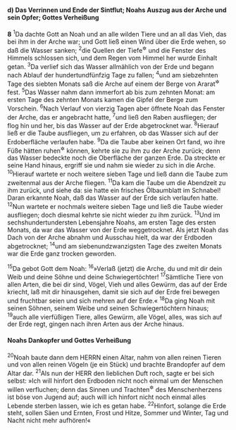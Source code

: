 #### d) Das Verrinnen und Ende der Sintflut; Noahs Auszug aus der Arche und sein Opfer; Gottes Verheißung

__8__
<sup>1</sup>Da dachte Gott an Noah und an alle wilden Tiere und an all das Vieh, das bei ihm in der Arche war; und Gott ließ einen Wind über die Erde wehen, so daß die Wasser sanken;
<sup>2</sup>die Quellen der Tiefe<sup title="= die Brunnen der Urflut; vgl. 7,11">&#x2732;</sup> und die Fenster des Himmels schlossen sich, und dem Regen vom Himmel her wurde Einhalt getan.
<sup>3</sup>Da verlief sich das Wasser allmählich von der Erde und begann nach Ablauf der hundertundfünfzig Tage zu fallen;
<sup>4</sup>und am siebzehnten Tage des siebten Monats saß die Arche auf einem der Berge von Ararat<sup title="= Armenien">&#x2732;</sup> fest.
<sup>5</sup>Das Wasser nahm dann immerfort ab bis zum zehnten Monat: am ersten Tage des zehnten Monats kamen die Gipfel der Berge zum Vorschein.
<sup>6</sup>Nach Verlauf von vierzig Tagen aber öffnete Noah das Fenster der Arche, das er angebracht hatte,
<sup>7</sup>und ließ den Raben ausfliegen; der flog hin und her, bis das Wasser auf der Erde abgetrocknet war.
<sup>8</sup>Hierauf ließ er die Taube ausfliegen, um zu erfahren, ob das Wasser sich auf der Erdoberfläche verlaufen habe.
<sup>9</sup>Da die Taube aber keinen Ort fand, wo ihre Füße hätten ruhen<sup title="oder: sich niederlassen">&#x2732;</sup> können, kehrte sie zu ihm zu der Arche zurück; denn das Wasser bedeckte noch die Oberfläche der ganzen Erde. Da streckte er seine Hand hinaus, ergriff sie und nahm sie wieder zu sich in die Arche.
<sup>10</sup>Hierauf wartete er noch weitere sieben Tage und ließ dann die Taube zum zweitenmal aus der Arche fliegen.
<sup>11</sup>Da kam die Taube um die Abendzeit zu ihm zurück, und siehe da: sie hatte ein frisches Ölbaumblatt im Schnabel! Daran erkannte Noah, daß das Wasser auf der Erde sich verlaufen hatte.
<sup>12</sup>Nun wartete er nochmals weitere sieben Tage und ließ die Taube wieder ausfliegen; doch diesmal kehrte sie nicht wieder zu ihm zurück.
<sup>13</sup>Und im sechshundertundersten Lebensjahre Noahs, am ersten Tage des ersten Monats, da war das Wasser von der Erde weggetrocknet. Als jetzt Noah das Dach von der Arche abnahm und Ausschau hielt, da war der Erdboden abgetrocknet;
<sup>14</sup>und am siebenundzwanzigsten Tage des zweiten Monats war die Erde ganz trocken geworden.

<sup>15</sup>Da gebot Gott dem Noah:
<sup>16</sup>»Verlaß (jetzt) die Arche, du und mit dir dein Weib und deine Söhne und deine Schwiegertöchter!
<sup>17</sup>Sämtliche Tiere von allen Arten, die bei dir sind, Vögel, Vieh und alles Gewürm, das auf der Erde kriecht, laß mit dir hinausgehen, damit sie sich auf der Erde frei bewegen und fruchtbar seien und sich mehren auf der Erde.«
<sup>18</sup>Da ging Noah mit seinen Söhnen, seinem Weibe und seinen Schwiegertöchtern hinaus;
<sup>19</sup>auch alle vierfüßigen Tiere, alles Gewürm, alle Vögel, alles, was sich auf der Erde regt, gingen nach ihren Arten aus der Arche hinaus.

#### Noahs Dankopfer und Gottes Verheißung

<sup>20</sup>Noah baute dann dem HERRN einen Altar, nahm von allen reinen Tieren und von allen reinen Vögeln (je ein Stück) und brachte Brandopfer auf dem Altar dar.
<sup>21</sup>Als nun der HERR den lieblichen Duft roch, sagte er bei sich selbst: »Ich will hinfort den Erdboden nicht noch einmal um der Menschen willen verfluchen; denn das Sinnen und Trachten<sup title="vgl. 6,5">&#x2732;</sup> des Menschenherzens ist böse von Jugend auf; auch will ich hinfort nicht noch einmal alles Lebende sterben lassen, wie ich es getan habe.
<sup>22</sup>Hinfort, solange die Erde steht, sollen Säen und Ernten, Frost und Hitze, Sommer und Winter, Tag und Nacht nicht mehr aufhören!«